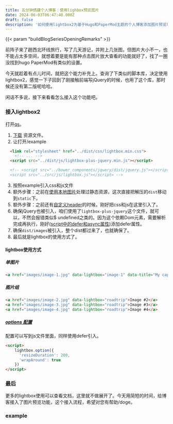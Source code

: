```yaml
---
title: 五分钟搭建个人博客：使用lighbox预览图片
date: 2024-06-03T06:47:40.000Z
draft: false
description: '如何使用lightbox2为基于Hugo和PaperMod主题的个人博客添加图片预览功能。'
---
```


{{< param "buildBlogSeriesOpeningRemarks" >}}

前阵子来了趟西北环线旅行，写了几天游记，并附上几张图，但图片大小不一，也不能占太多空间，就想着要是能有那种点击图片放大查看的功能就好了，找了一圈没找到hugo PaperMod有类似的设置。

今天就趁着有点儿时间，就把这个能力补充上。查询了下类似的脚本库，决定使用lightbox2，感觉一下子回到了刚接触前端写jQuery的时候，也用了这个库，那时候还没有第二版呢哈哈。

闲话不多说，接下来看看怎么接入这个功能吧。

### 接入lightbox2
打开[qs](https://lokeshdhakar.com/projects/lightbox2/#getting-started)。
1. [下载](https://github.com/lokesh/lightbox2/releases) 资源文件。
1. 让打开/example

```html
  <link rel="stylesheet" href="../dist/css/lightbox.min.css">
	<!-- ... -->
  <script src="../dist/js/lightbox-plus-jquery.min.js"></script>

  <!-- <script src="../bower_components/jquery/dist/jquery.js"></script>
  <script src="../src/js/lightbox.js"></script> -->
```
3. 按照example引入css和js文件
4. 额外步骤：之前在[使用本地图片](/posts/blog/moreusage/#%E4%BD%BF%E7%94%A8%E6%9C%AC%E5%9C%B0%E5%9B%BE%E7%89%87)处理过静态资源，这次直接把解压的`dist`移动到`static`下。
5. 额外步骤：之前还有[自定义header](/posts/blog/supportdropdownsubmenu/)的时候，刚好把css和js在这里引入了。
6. 确保jQuery也被引入，咱们使用了`lightbox-plus-jquery`这个文件，就可以，不然会报错类似$ undefined之类的。因为这个依赖Dom元素，需要解析完成再执行，刚好([script中的defer和async属性](/posts/job/loadjsdeferandasync/))添加defer属性。
7. 确保`dist/images`被引入，整个dist都过来了，也就确保了。
8. 最后就是lightbox的使用方式了。

#### lightbox使用方式
##### 单图片
```html
<a href="images/image-1.jpg" data-lightbox="image-1" data-title="My caption">Image #1</a>
```
##### 图片组
```html
<a href="images/image-2.jpg" data-lightbox="roadtrip">Image #2</a>
<a href="images/image-3.jpg" data-lightbox="roadtrip">Image #3</a>
<a href="images/image-4.jpg" data-lightbox="roadtrip">Image #4</a>
```
##### [options 配置](https://lokeshdhakar.com/projects/lightbox2/#options)
配置可以写到js文件里面，同样使用defer引入。
```html
<script>
    lightbox.option({
      'resizeDuration': 200,
      'wrapAround': true
    })
</script>
```

### 最后
更多的lightbox使用可以查看文档，这里就不做展开了。今天用简短的时间，给博客接入了图片预览功能，这个接入流程，希望对您有帮助/doge。

### example
<a class="example-image-link" href="http://lokeshdhakar.com/projects/lightbox2/images/image-6.jpg" data-lightbox="example-set" data-title="Click anywhere outside the image or the X to the right to close."><img class="example-image" src="http://lokeshdhakar.com/projects/lightbox2/images/thumb-6.jpg" alt=""></a>
